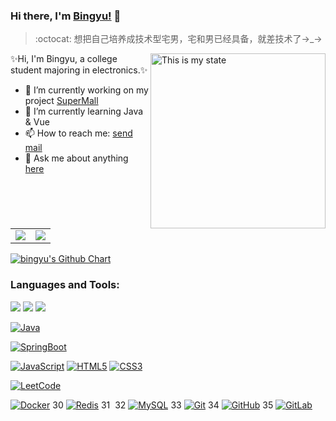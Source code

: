 <!--
**lengyue1024/lengyue1024** is a ✨ _special_ ✨ repository because its `README.md` (this file) appears on your GitHub profile.

Here are some ideas to get you started:

- 🔭 I’m currently working on ...
- 🌱 I’m currently learning ...
- 👯 I’m looking to collaborate on ...
- 🤔 I’m looking for help with ...
- 💬 Ask me about ...
- 📫 How to reach me: ...
- 😄 Pronouns: ...
- ⚡ Fun fact: ...
-->

### Hi there, I'm [Bingyu!](https://bingyublog.com) 👋

> :octocat: 想把自己培养成技术型宅男，宅和男已经具备，就差技术了→_→

<img align="right" alt="This is my state" src="https://media.giphy.com/media/836HiJc7pgzy8iNXCn/giphy.gif" width="280"/>

✨Hi, I'm Bingyu, a college student majoring in electronics.✨

- 🔭 I’m currently working on my project [SuperMall](https://github.com/lengyue1024/supermall)
- 🌱 I’m currently learning Java & Vue
- 📫 How to reach me: [send mail](mailto:xzhxpx@qq.com)
- 💬 Ask me about anything [here](https://github.com/lengyue1024/lengyue1024/issues)
<br />


<table border="0">
    <tr>
        <td><center><img align="center" src="https://github-readme-stats.vercel.app/api?username=lengyue1024&show_icons=true&count_private=true&hide_title=true&theme=cobalt"></center></td>
        <td><center><img align="center" src="https://github-readme-stats.anuraghazra1.vercel.app/api/top-langs/?username=lengyue1024&count_private=true&layout=compact&theme=merko" /></center></td>
    </tr>
</table>
<a href="https://github.com/lengyue1024"><img src="https://ghchart.rshah.org/409ba5/lengyue1024" alt="bingyu's Github Chart" /></a>


### Languages and Tools:

<img src="https://img.shields.io/badge/-Microsoft%20Word-164ead?style=flat&logo=microsoft%20word"> <img src="https://img.shields.io/badge/-Microsoft%20Excel-026f39?style=flat&logo=microsoft%20excel"> <img src="https://img.shields.io/badge/-Microsoft%20PowerPoint-b9361a?style=flat&logo=microsoft%20powerpoint">



[![Java](https://img.shields.io/badge/Java-orange?style=flat&logo=java&logoColor=white&link=https://github.com/hritik5102)](https://github.com/hritik5102) 

[![SpringBoot](https://img.shields.io/badge/-Springboot-black?style=flat&logo=spring&link=https://github.com/hritik5102)](https://github.com/hritik5102) 

[![JavaScript](https://img.shields.io/badge/-JavaScript-black?style=flat&logo=javascript&link=https://github.com/hritik5102)](https://github.com/hritik5102) 
[![HTML5](https://img.shields.io/badge/-HTML5-E34F26?style=flat&logo=html5&logoColor=white&link=https://github.com/hritik5102)](https://github.com/hritik5102) 
[![CSS3](https://img.shields.io/badge/-CSS3-1572B6?style=flat&logo=css3&link=https://github.com/hritik5102)](https://github.com/hritik5102) 

[![LeetCode](https://img.shields.io/badge/-LeetCode-02569B?style=flat&logo=leetCode&link=https://github.com/hritik5102)](https://github.com/hritik5102)

[![Docker](https://img.shields.io/badge/-Docker-black?style=flat&logo=docker&link=https://github.com/hritik5102)](https://github.com/hritik5102) 
30
[![Redis](https://img.shields.io/badge/-Redis-black?style=flat&logo=redis&link=https://github.com/hritik5102)](https://github.com/hritik5102) 
31
​
32
[![MySQL](https://img.shields.io/badge/-MySQL-black?style=flat&logo=mysql&link=https://github.com/hritik5102)](https://github.com/hritik5102)
33
[![Git](https://img.shields.io/badge/-Git-black?style=flat&logo=git&link=https://github.com/hritik5102)](https://github.com/hritik5102) 
34
[![GitHub](https://img.shields.io/badge/-GitHub-181717?style=flat&logo=github&link=https://github.com/hritik5102)](https://github.com/hritik5102)
35
[![GitLab](https://img.shields.io/badge/-GitLab-FCA121?style=flat&logo=gitlab&link=https://github.com/hritik5102)](https://gitlab.com/hritik5102) 



<!-- [![email](https://wangchujiang.com/sb/ico/email.svg)](mailto:xzhxpx@qq.com) -->

<!-- 
### Hi there,I'm [Bingyu](https://bingyublog.com) 👋 -->

<!-- <table>

    <tr>

        <td><center><a href="https://github.com/octocatHub/octocathub.github.io/graphs/contributors"><img src="./.vuepress/public/bingyu.jpg" width="100" height="100" alt="Contributor" /></a></center></td>
        <td><center><a href="https://github.com/lengyue1024"><img src="https://ghchart.rshah.org/409ba5/lengyue1024" alt="bingyu's Github Chart" /></a></center></td>
    </tr>
</table> -->
<!-- 
<table>
    <tr>
        <td><center><a href="https://github.com/octocatHub/octocathub.github.io/graphs/contributors"><img src="./.vuepress/public/bingyu.jpg" width="100" height="100" alt="Contributor" /></a></center></td>
        <td><center><a href="https://github.com/lengyue1024"><img src="https://ghchart.rshah.org/409ba5/lengyue1024" alt="bingyu's Github Chart" /></a></center></td>
    </tr>

</table> -->



